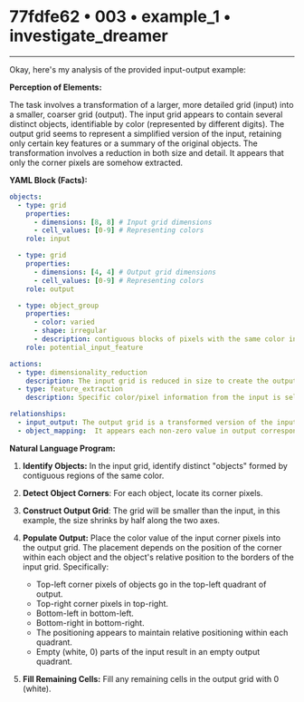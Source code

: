 # 77fdfe62 • 003 • example_1 • investigate_dreamer

---
Okay, here's my analysis of the provided input-output example:

**Perception of Elements:**

The task involves a transformation of a larger, more detailed grid (input) into a smaller, coarser grid (output). The input grid appears to contain several distinct objects, identifiable by color (represented by different digits). The output grid seems to represent a simplified version of the input, retaining only certain key features or a summary of the original objects. The transformation involves a reduction in both size and detail. It appears that only the corner pixels are somehow extracted.

**YAML Block (Facts):**



```yaml
objects:
  - type: grid
    properties:
      - dimensions: [8, 8] # Input grid dimensions
      - cell_values: [0-9] # Representing colors
    role: input

  - type: grid
    properties:
      - dimensions: [4, 4] # Output grid dimensions
      - cell_values: [0-9] # Representing colors
    role: output

  - type: object_group
    properties:
      - color: varied
      - shape: irregular
      - description: contiguous blocks of pixels with the same color in the input grid.
    role: potential_input_feature

actions:
  - type: dimensionality_reduction
    description: The input grid is reduced in size to create the output grid.
  - type: feature_extraction
    description: Specific color/pixel information from the input is selected and placed in the output grid. Specifically, some type of corner detection

relationships:
  - input_output: The output grid is a transformed version of the input grid.
  - object_mapping:  It appears each non-zero value in output corresponds to the corners of 'objects' in the input, preserving the original color.
```



**Natural Language Program:**

1.  **Identify Objects:** In the input grid, identify distinct "objects" formed by contiguous regions of the same color.

2.  **Detect Object Corners**: For each object, locate its corner pixels.

3. **Construct Output Grid**: The grid will be smaller than the input, in this example, the size shrinks by half along the two axes.

4.  **Populate Output:** Place the color value of the input corner pixels into the output grid. The placement depends on the position of the corner within each object and the object's relative position to the borders of the input grid. Specifically:
    *   Top-left corner pixels of objects go in the top-left quadrant of output.
    *   Top-right corner pixels in top-right.
    *   Bottom-left in bottom-left.
    *   Bottom-right in bottom-right.
    *   The positioning appears to maintain relative positioning within each quadrant.
    *   Empty (white, 0) parts of the input result in an empty output quadrant.

5.  **Fill Remaining Cells:** Fill any remaining cells in the output grid with 0 (white).

